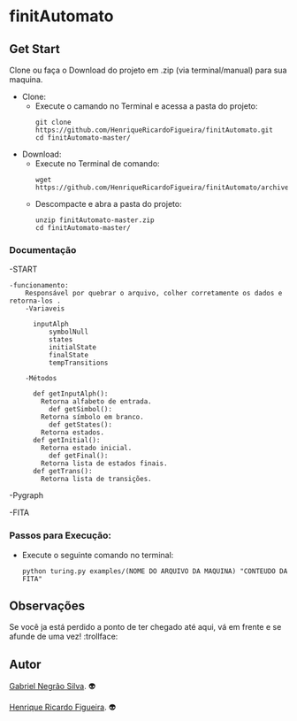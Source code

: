# finitAutomato

## Get Start
Clone ou faça o Download do projeto em .zip (via terminal/manual) para sua maquina.
- Clone:
  - Execute o camando no Terminal e acessa a pasta do projeto:
    ```
    git clone https://github.com/HenriqueRicardoFigueira/finitAutomato.git
    cd finitAutomato-master/
    ```
- Download:
  - Execute no Terminal de comando:
    ```
    wget https://github.com/HenriqueRicardoFigueira/finitAutomato/archive/master.zip
    ```
  - Descompacte e abra a pasta do projeto:
    ```
    unzip finitAutomato-master.zip
    cd finitAutomato-master/

### Documentação
  -START

    -funcionamento:
        Responsável por quebrar o arquivo, colher corretamente os dados e retorna-los .
        -Variaveis
		      
          inputAlph
		      symbolNull
		      states
		      initialState
		      finalState
		      tempTransitions
          
        -Métodos
          
          def getInputAlph():
            Retorna alfabeto de entrada.
		      def getSimbol():
            Retorna símbolo em branco.
		      def getStates():
            Retorna estados.
          def getInitial():
            Retorna estado inicial.
		      def getFinal():
            Retorna lista de estados finais.
          def getTrans():
            Retorna lista de transições.
 
  -Pygraph
    

  -FITA
    


### Passos para Execução:
- Execute o seguinte comando no terminal:
  ```
  python turing.py examples/(NOME DO ARQUIVO DA MAQUINA) "CONTEUDO DA FITA"
  ```
## Observações
Se você ja está perdido a ponto de ter chegado até aqui, vá em frente e se afunde de uma vez! :trollface:
## Autor
[Gabriel Negrão Silva](https://github.com/itsgnegrao). :alien:

[Henrique Ricardo Figueira](https://github.com/HenriqueRicardoFigueira). :alien:
